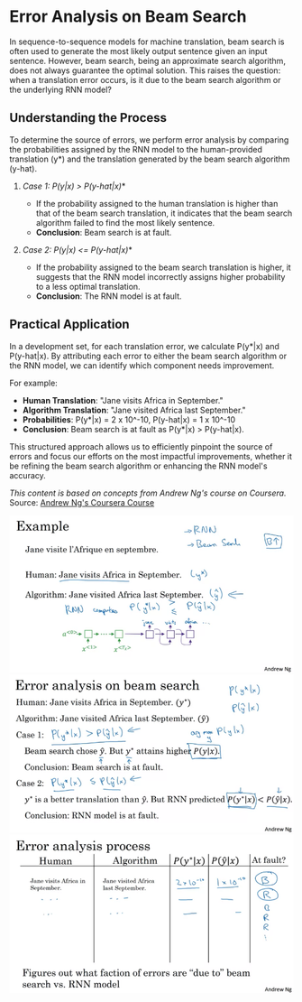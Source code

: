 # Error Analysis on Beam Search

In sequence-to-sequence models for machine translation, beam search is often used to generate the most likely output sentence given an input sentence. However, beam search, being an approximate search algorithm, does not always guarantee the optimal solution. This raises the question: when a translation error occurs, is it due to the beam search algorithm or the underlying RNN model?

## Understanding the Process

To determine the source of errors, we perform error analysis by comparing the probabilities assigned by the RNN model to the human-provided translation (y*) and the translation generated by the beam search algorithm (y-hat).

1. **Case 1: P(y*|x) > P(y-hat|x)**
   - If the probability assigned to the human translation is higher than that of the beam search translation, it indicates that the beam search algorithm failed to find the most likely sentence.
   - **Conclusion**: Beam search is at fault.

2. **Case 2: P(y*|x) <= P(y-hat|x)**
   - If the probability assigned to the beam search translation is higher, it suggests that the RNN model incorrectly assigns higher probability to a less optimal translation.
   - **Conclusion**: The RNN model is at fault.

## Practical Application

In a development set, for each translation error, we calculate P(y*|x) and P(y-hat|x). By attributing each error to either the beam search algorithm or the RNN model, we can identify which component needs improvement.

For example:
- **Human Translation**: "Jane visits Africa in September."
- **Algorithm Translation**: "Jane visited Africa last September."
- **Probabilities**: P(y*|x) = 2 x 10^-10, P(y-hat|x) = 1 x 10^-10
- **Conclusion**: Beam search is at fault as P(y*|x) > P(y-hat|x).

This structured approach allows us to efficiently pinpoint the source of errors and focus our efforts on the most impactful improvements, whether it be refining the beam search algorithm or enhancing the RNN model's accuracy.

*This content is based on concepts from Andrew Ng's course on Coursera.* Source: [Andrew Ng's Coursera Course](https://www.coursera.org/learn/nlp-sequence-models/lecture/UfvRl/error-analysis-in-beam-search)

![Error Analysis on Beam Search](./error_analysis_image.png)
![Error Analysis on Beam Search](./error_analysis_image1.png)
![Error Analysis on Beam Search](./error_analysis_image2.png)
